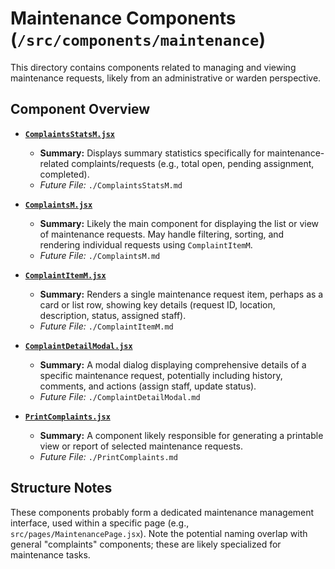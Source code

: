 # Maintenance Components (`/src/components/maintenance`)

This directory contains components related to managing and viewing maintenance requests, likely from an administrative or warden perspective.

## Component Overview

- **[`ComplaintsStatsM.jsx`](./ComplaintsStatsM.md)**

  - **Summary:** Displays summary statistics specifically for maintenance-related complaints/requests (e.g., total open, pending assignment, completed).
  - _Future File:_ `./ComplaintsStatsM.md`

- **[`ComplaintsM.jsx`](./ComplaintsM.md)**

  - **Summary:** Likely the main component for displaying the list or view of maintenance requests. May handle filtering, sorting, and rendering individual requests using `ComplaintItemM`.
  - _Future File:_ `./ComplaintsM.md`

- **[`ComplaintItemM.jsx`](./ComplaintItemM.md)**

  - **Summary:** Renders a single maintenance request item, perhaps as a card or list row, showing key details (request ID, location, description, status, assigned staff).
  - _Future File:_ `./ComplaintItemM.md`

- **[`ComplaintDetailModal.jsx`](./ComplaintDetailModal.md)**

  - **Summary:** A modal dialog displaying comprehensive details of a specific maintenance request, potentially including history, comments, and actions (assign staff, update status).
  - _Future File:_ `./ComplaintDetailModal.md`

- **[`PrintComplaints.jsx`](./PrintComplaints.md)**
  - **Summary:** A component likely responsible for generating a printable view or report of selected maintenance requests.
  - _Future File:_ `./PrintComplaints.md`

## Structure Notes

These components probably form a dedicated maintenance management interface, used within a specific page (e.g., `src/pages/MaintenancePage.jsx`). Note the potential naming overlap with general "complaints" components; these are likely specialized for maintenance tasks.
